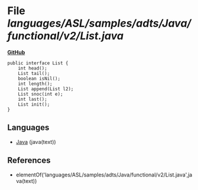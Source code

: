 # File _languages/ASL/samples/adts/Java/functional/v2/List.java_
**[GitHub](https://github.com/softlang/yas/blob/master/languages/ASL/samples/adts/Java/functional/v2/List.java)**
```
public interface List {
	int head();
	List tail();
	boolean isNil();
	int length();
	List append(List l2);
	List snoc(int e);
	int last();
	List init();
}
```

## Languages
* [Java](../languages/Java.md) (java(text))

## References
* elementOf('languages/ASL/samples/adts/Java/functional/v2/List.java',java(text))
